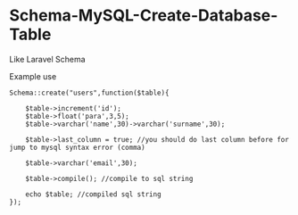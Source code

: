 # Schema-MySQL-Create-Database-Table
Like Laravel Schema

Example use
```<?php
Schema::create("users",function($table){

	$table->increment('id');
	$table->float('para',3,5);
	$table->varchar('name',30)->varchar('surname',30);

	$table->last_column = true; //you should do last column before for jump to mysql syntax error (comma)

	$table->varchar('email',30);

	$table->compile(); //compile to sql string

	echo $table; //compiled sql string
});
```
